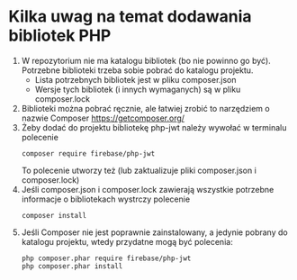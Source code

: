 # Kilka uwag na temat dodawania bibliotek PHP
1. W repozytorium nie ma katalogu bibliotek (bo nie powinno go być). Potrzebne biblioteki trzeba sobie pobrać do katalogu projektu. 
    - Lista potrzebnych bibliotek jest w pliku composer.json 
    - Wersje tych bibliotek (i innych wymaganych) są w pliku composer.lock
2. Biblioteki można pobrać ręcznie, ale łatwiej zrobić to narzędziem o nazwie Composer https://getcomposer.org/
3. Żeby dodać do projektu bibliotekę php-jwt należy wywołać w terminalu polecenie 
    ```
    composer require firebase/php-jwt
    ``` 
    To polecenie utworzy też (lub zaktualizuje pliki composer.json i composer.lock)
4. Jeśli composer.json i composer.lock zawierają wszystkie potrzebne informacje o bibliotekach wystrczy polecenie 
    ```
    composer install
    ```
5. Jeśli Composer nie jest poprawnie zainstalowany, a jedynie pobrany do katalogu projektu, wtedy przydatne mogą być polecenia:
    ```
    php composer.phar require firebase/php-jwt
    php composer.phar install
    ```
